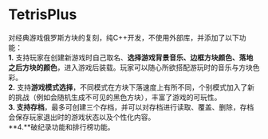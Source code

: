 # TetrisPlus
对经典游戏俄罗斯方块的复刻，纯C++开发，不使用外部库，并添加了以下功能：  
**1.** 支持玩家在创建新游戏时自己取名、**选择游戏背景音乐、边框方块颜色、落地之后方块的颜色**，进入游戏后装载。玩家可以随心所欲搭配游玩时的音乐与方块色彩。  
**2.** 支持**游戏模式选择**，不同模式在方块下落速度上有所不同，个别模式加入了新的挑战（例如会随机生成不可见的黑色方块），丰富了游戏的可玩性。  
**3. **支持**存档**，最多可创建三个存档，并可以对存档进行读取、覆盖、删除，存档会保存玩家退出时的游戏状态以及个性化内容。  
**4.**破纪录功能和排行榜功能。  
